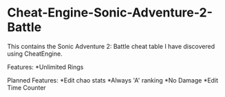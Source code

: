 # Cheat-Engine-Sonic-Adventure-2-Battle

This contains the Sonic Adventure 2: Battle cheat table I have discovered using CheatEngine.

Features:
  *Unlimited Rings
  
Planned Features:
  *Edit chao stats
  *Always 'A' ranking 
  *No Damage
  *Edit Time Counter
